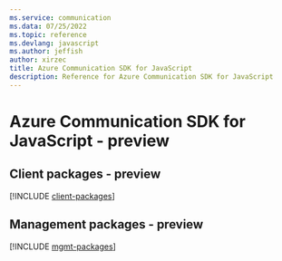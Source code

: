 ```yaml
---
ms.service: communication
ms.data: 07/25/2022
ms.topic: reference
ms.devlang: javascript
ms.author: jeffish
author: xirzec
title: Azure Communication SDK for JavaScript
description: Reference for Azure Communication SDK for JavaScript
---
```

# Azure Communication SDK for JavaScript - preview

## Client packages - preview
[!INCLUDE [client-packages](communication-client-index.md)]
## Management packages - preview
[!INCLUDE [mgmt-packages](communication-mgmt-index.md)]